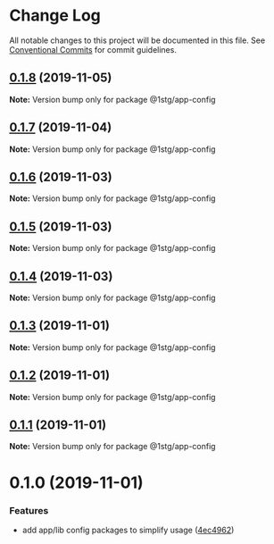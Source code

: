 # Change Log

All notable changes to this project will be documented in this file.
See [Conventional Commits](https://conventionalcommits.org) for commit guidelines.

## [0.1.8](https://github.com/1stG/configs/compare/@1stg/app-config@0.1.7...@1stg/app-config@0.1.8) (2019-11-05)

**Note:** Version bump only for package @1stg/app-config





## [0.1.7](https://github.com/1stG/configs/compare/@1stg/app-config@0.1.6...@1stg/app-config@0.1.7) (2019-11-04)

**Note:** Version bump only for package @1stg/app-config





## [0.1.6](https://github.com/1stG/configs/compare/@1stg/app-config@0.1.5...@1stg/app-config@0.1.6) (2019-11-03)

**Note:** Version bump only for package @1stg/app-config





## [0.1.5](https://github.com/1stG/configs/compare/@1stg/app-config@0.1.4...@1stg/app-config@0.1.5) (2019-11-03)

**Note:** Version bump only for package @1stg/app-config





## [0.1.4](https://github.com/1stG/configs/compare/@1stg/app-config@0.1.3...@1stg/app-config@0.1.4) (2019-11-03)

**Note:** Version bump only for package @1stg/app-config





## [0.1.3](https://github.com/1stG/configs/compare/@1stg/app-config@0.1.2...@1stg/app-config@0.1.3) (2019-11-01)

**Note:** Version bump only for package @1stg/app-config





## [0.1.2](https://github.com/1stG/configs/compare/@1stg/app-config@0.1.1...@1stg/app-config@0.1.2) (2019-11-01)

**Note:** Version bump only for package @1stg/app-config





## [0.1.1](https://github.com/1stG/configs/compare/@1stg/app-config@0.1.0...@1stg/app-config@0.1.1) (2019-11-01)

**Note:** Version bump only for package @1stg/app-config





# 0.1.0 (2019-11-01)


### Features

* add app/lib config packages to simplify usage ([4ec4962](https://github.com/1stG/configs/commit/4ec49627d412ac44e917c10e10b0891480664d0e))
